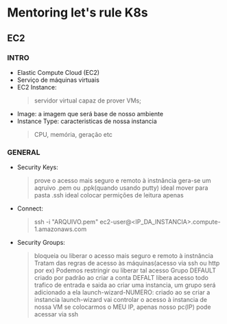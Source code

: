 # Mentoring let's rule K8s

## EC2

### INTRO
- Elastic Compute Cloud (EC2)
- Serviço de máquinas virtuais
- EC2 Instance:
  > servidor virtual capaz de prover VMs;
- Image: a imagem que será base de nosso ambiente
- Instance Type: caracteristicas de nossa instancia
  > CPU, memória, geração etc

### GENERAL
- Security Keys:
  > prove o acesso mais seguro e remoto à instnância
  > gera-se um aqruivo .pem ou .ppk(quando usando putty)
  > ideal mover para pasta .ssh
  > ideal colocar permições de leitura apenas
- Connect:
  > ssh -i "ARQUIVO.pem" ec2-user@<IP_DA_INSTANCIA>.compute-1.amazonaws.com
- Security Groups:
  > bloqueia ou liberar o acesso mais seguro e remoto à instnância
  > Tratam das regras de acesso às máquinas(acesso via ssh ou http por ex)
  > Podemos restringir ou liberar tal acesso
  > Grupo DEFAULT criado por padrão ao criar a conta
  > DEFALT libera acesso todo trafico de entrada e saida
  > ao criar uma instancia, um grupo será adicionado a ela
  > launch-wizard-NUMERO: criado ao se criar a instancia
  > launch-wizard vai controlar o acesso à instancia de nossa VM
  > se colocarmos o MEU IP, apenas nosso pc(IP) pode acessar via ssh

